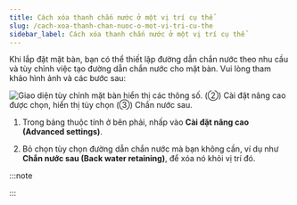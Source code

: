 ```yaml
---
title: Cách xóa thanh chắn nước ở một vị trí cụ thể
slug: /cach-xoa-thanh-chan-nuoc-o-mot-vi-tri-cu-the
sidebar_label: Cách xóa thanh chắn nước ở một vị trí cụ thể
---
```


Khi lắp đặt mặt bàn, bạn có thể thiết lập đường dẫn chắn nước theo nhu cầu và tùy chỉnh việc tạo đường dẫn chắn nước cho mặt bàn. Vui lòng tham khảo hình ảnh và các bước sau:

![Giao diện tùy chỉnh mặt bàn hiển thị các thông số. (②) Cài đặt nâng cao được chọn, hiển thị tùy chọn (③) Chắn nước sau.](https://storage.googleapis.com/jegavn_kb/images/b9687261-f516-4470-b881-a2cc49a93a63.png)

1. Trong bảng thuộc tính ở bên phải, nhấp vào **Cài đặt nâng cao (Advanced settings)**.

2. Bỏ chọn tùy chọn đường dẫn chắn nước mà bạn không cần, ví dụ như **Chắn nước sau (Back water retaining)**, để xóa nó khỏi vị trí đó.

:::note

:::